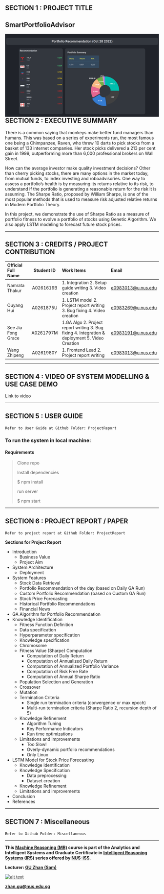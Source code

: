 ## SECTION 1 : PROJECT TITLE
## SmartPortfolioAdvisor

<img src="./img/SmartPortfolioAdvisor.png"
     style="float: left; margin-right: 0px;" />

---

## SECTION 2 : EXECUTIVE SUMMARY
There is a common saying that monkeys make better fund managers than humans. This was based on a series of experiments run, the most famous one being a Chimpanzee, Raven,  who threw 10 darts to pick stocks from a basket of 133 internet companies. Her stock picks delivered a 213 per cent gain in 1999, outperforming more than 6,000 professional brokers on Wall Street.

How can the average investor make quality investment decisions? Other than cherry picking stocks, there are many options in the market today, from mutual funds, to index investing and roboadvisories. One way to assess a portfolio’s health is by measuring its returns relative to its risk, to understand if the portfolio is generating a reasonable return for the risk it is assuming. The Sharpe Ratio, proposed by William Sharpe, is one of the most popular methods that is used to measure risk adjusted relative returns in Modern Portfolio Theory.

In this project, we demonstrate the use of Sharpe Ratio as a measure of portfolio fitness to evolve a portfolio of stocks using Genetic Algorithm. We also apply LSTM modeling to forecast future stock prices.


---

## SECTION 3 : CREDITS / PROJECT CONTRIBUTION

| Official Full Name  | Student ID | Work Items | Email |
| :------------ |:---------------:| :-----| :-----|
| Namrata Thakur | A0261619B | 1. Integration 2. Setup guide writing 3. Video creation | e0983013@u.nus.edu |
| Ouyang Hui | A0261875U | 1. LSTM model 2. Project report writing 3. Bug fixing 4. Video creation| e0983269@u.nus.edu |
| See Jia Fong Grace | A0261797M | 1.GA Algo 2. Project report writing 3. Bug fixing 4. Integration & deployment 5. Video Creation | e0983191@u.nus.edu |
| Wang Zhipeng | A0261980Y | 1. Frontend Lead 2. Project report writing | e0983013@u.nus.edu  |

---

## SECTION 4 : VIDEO OF SYSTEM MODELLING & USE CASE DEMO

Link to video

---

## SECTION 5 : USER GUIDE

`Refer to User Guide at Github Folder: ProjectReport`

### To run the system in local machine:
#### Requirements


> Clone repo
>
> 
> Install dependencies
>
> $ npm install
>
> run server
>
> $ npm start


---
## SECTION 6 : PROJECT REPORT / PAPER

`Refer to project report at Github Folder: ProjectReport`

**Sections for Project Report**
- Introduction
  - Business Value
  - Project Aim
- System Architecture
  - Deployment
- System Features
  - Stock Data Retrieval
  - Portfolio Recommendation of the day (based on Daily GA Run)
  - Custom Portfolio Recommendation (based on Custom GA Run)
  - Stock Price Forecasting
  - Historical Portfolio Recommendations
  - Financial News
- GA Algorithm for Portfolio Recommendation
- Knowledge Identification
    - Fitness Function Definition
    - Data specification
    - Hyperparameter specification
  - Knowledge specification
  - Chromosome
  - Fitness Value (Sharpe) Computation
    - Computation of Daily Return
    - Computation of Annualized Daily Return
    - Computation of Annualized Portfolio Variance
    - Computation of Risk Free Rate
    - Computation of Annual Sharpe Ratio
  - Population Selection and Generation
  - Crossover
  - Mutation
  - Termination Criteria
    - Single run termination criteria (convergence or max epoch)
    - Multi-run termination criteria (Sharpe Ratio 2, recursion depth of 5)
  - Knowledge Refinement
    - Algorithm Tuning
    - Key Performance Indicators
    - Run time optimizations
  - Limitations and Improvements
    - Too Slow!
    - Overly-dynamic portfolio recommendations
    - Only Linux
- LSTM Model for Stock Price Forecasting
  - Knowledge Identification
  - Knowledge Specification
    - Data preprocessing
    - Dataset creation
  - Knowledge Refinement
  - Limitations and improvements
- Conclusion
- References

---
## SECTION 7 : Miscellaneous

`Refer to Github Folder: Miscellaneous`


---

**This [Machine Reasoning (MR)](https://www.iss.nus.edu.sg/executive-education/course/detail/machine-reasoning "Machine Reasoning") course is part of the Analytics and Intelligent Systems and Graduate Certificate in [Intelligent Reasoning Systems (IRS)](https://www.iss.nus.edu.sg/stackable-certificate-programmes/intelligent-systems "Intelligent Reasoning Systems") series offered by [NUS-ISS](https://www.iss.nus.edu.sg "Institute of Systems Science, National University of Singapore").**

**Lecturer: [GU Zhan (Sam)](https://www.iss.nus.edu.sg/about-us/staff/detail/201/GU%20Zhan "GU Zhan (Sam)")**

[![alt text](https://www.iss.nus.edu.sg/images/default-source/About-Us/7.6.1-teaching-staff/sam-website.tmb-.png "Let's check Sam' profile page")](https://www.iss.nus.edu.sg/about-us/staff/detail/201/GU%20Zhan)

**zhan.gu@nus.edu.sg**


